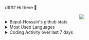d### Hi there 👋

<!--
**Bepul-Hossain/Bepul-Hossain** is a ✨ _special_ ✨ repository because its `README.md` (this file) appears on your GitHub profile.

Here are some ideas to get you started:

- 🔭 I’m currently working on ...
- 🌱 I’m currently learning ...
- 👯 I’m looking to collaborate on ...
- 🤔 I’m looking for help with ...
- 💬 Ask me about ...
- 📫 How to reach me: ...
- 😄 Pronouns: ...
- ⚡ Fun fact: ...
-->

<div align="center">
	<img src="https://media.giphy.com/media/XfgohgZV0aKWV9txqZ/giphy.gif">
</div>

<details>
 <summary>Bepul-Hossain's github stats</summary>
<div align="center">

[![Bepul-Hossain's github stats](https://github-readme-stats.vercel.app/api?username=Bepul-Hossain&hide=stars&show_icons=true)](https://github.com/bepul-hossain/github-readme-stats)

</div>
</details>

<details>
 <summary>Most Used Languages</summary>
<div align="center">

[![Top Langs](https://github-readme-stats.vercel.app/api/top-langs/?username=Bepul-Hossain&layout=compact)](https://github.com/Bepul-Hossain/github-readme-stats)
</div>
</details>

<details>
<summary>Coding Activity over last 7 days</summary>
<div align="center">

<img src="https://wakatime.com/share/@86e21fde-46fe-4d1f-a609-23b32940609a/3b253568-cfc0-47f0-84f5-db3300994af4.svg">

</div>
</details>
